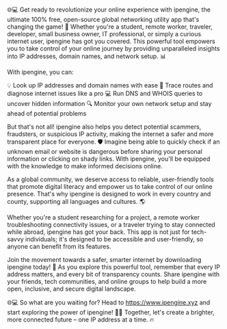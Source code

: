 🌐💻 Get ready to revolutionize your online experience with ipengine, the ultimate 100% free, open-source global networking utility app that's changing the game! 🎉 Whether you're a student, remote worker, traveler, developer, small business owner, IT professional, or simply a curious internet user, ipengine has got you covered. This powerful tool empowers you to take control of your online journey by providing unparalleled insights into IP addresses, domain names, and network setup. 📊

With ipengine, you can:

💡 Look up IP addresses and domain names with ease
📍 Trace routes and diagnose internet issues like a pro
💻 Run DNS and WHOIS queries to uncover hidden information
🔍 Monitor your own network setup and stay ahead of potential problems

But that's not all! ipengine also helps you detect potential scammers, fraudsters, or suspicious IP activity, making the internet a safer and more transparent place for everyone. 🛡️ Imagine being able to quickly check if an unknown email or website is dangerous before sharing your personal information or clicking on shady links. With ipengine, you'll be equipped with the knowledge to make informed decisions online.

As a global community, we deserve access to reliable, user-friendly tools that promote digital literacy and empower us to take control of our online presence. That's why ipengine is designed to work in every country and county, supporting all languages and cultures. 🌎

Whether you're a student researching for a project, a remote worker troubleshooting connectivity issues, or a traveler trying to stay connected while abroad, ipengine has got your back. This app is not just for tech-savvy individuals; it's designed to be accessible and user-friendly, so anyone can benefit from its features.

Join the movement towards a safer, smarter internet by downloading ipengine today! 📲 As you explore this powerful tool, remember that every IP address matters, and every bit of transparency counts. Share ipengine with your friends, tech communities, and online groups to help build a more open, inclusive, and secure digital landscape.

🌐💻 So what are you waiting for? Head to https://www.ipengine.xyz and start exploring the power of ipengine! 🚀✨ Together, let's create a brighter, more connected future – one IP address at a time. 🔥